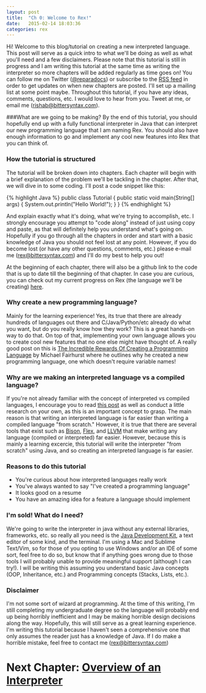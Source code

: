 ```yaml
---
layout: post
title:  "Ch 0: Welcome to Rex!"
date:   2015-02-14 18:03:36
categories: rex
---
```


Hi! Welcome to this blog/tutorial on creating a new interpreted language. This post will serve as a quick intro to what we'll be doing as well as what you'll need and a few disclaimers. Please note that this tutorial is still in progress and I am writing this tutorial at the same time as writing the interpreter so more chapters will be added regularly as time goes on! You can follow me on Twitter ([@reparadocs][twitter]) or subscribe to the [RSS feed][rss] in order to get updates on when new chapters are posted. I'll set up a mailing list at some point maybe. Throughout this tutorial, if you have any ideas, comments, questions, etc. I would love to hear from you. Tweet at me, or email me (rishab@bittersyntax.com).

###What are we going to be making?
By the end of this tutorial, you should hopefully end up with a fully functional interpreter in Java that can interpret our new programming language that I am naming Rex. You should also have enough information to go and implement any cool new features into Rex that you can think of.

### How the tutorial is structured
The tutorial will be broken down into chapters. Each chapter will begin with a brief explanation of the problem we'll be tackling in the chapter. After that, we will dive in to some coding. I'll post a code snippet like this:

{% highlight Java %}
public class Tutorial
{
   public static void main(String[] args)
   {
      System.out.println("Hello World!");
   }
}
{% endhighlight %} 

And explain exactly what it's doing, what we're trying to accomplish, etc. I strongly encourage you attempt to "code along" instead of just using copy and paste, as that will definitely help you understand what's going on. Hopefully if you go through all the chapters in order and start with a basic knowledge of Java you should not feel lost at any point. However, if you do become lost (or have any other questions, comments, etc.) please e-mail me (rex@bittersyntax.com) and I'll do my best to help you out!

At the beginning of each chapter, there will also be a github link to the code that is up to date till the beginning of that chapter. In case you are curious, you can check out my current progress on Rex (the language we'll be creating) [here][github-rex]. 

### Why create a new programming language?
Mainly for the learning experience! Yes, its true that there are already hundreds of languages out there and C/Java/Python/etc already do what you want, but do you really know how they work? This is a great hands-on way to do that. On top of that, implementing your own language allows you to create cool new features that no one else might have thought of. A really good post on this is [The Incredible Rewards Of Creating a Programming Language][rewards] by Michael Fairhurst where he outlines why he created a new programming language, one which doesn't require variable names! 

### Why are we making an interpreted language vs a compiled language?
If you're not already familiar with the concept of interpreted vs compiled languages, I encourage you to read [this post][purdue-vs] as well as conduct a little research on your own, as this is an important concept to grasp. The main reason is that writing an interpreted language is far easier than writing a compiled language "from scratch." However, it is true that there are several tools that exist such as [Bison][bison], [Flex][flex], and [LLVM][llvm] that make writing any language (compiled or interpreted) far easier. However, because this is mainly a learning excercie, this tutorial will write the interpreter "from scratch" using Java, and so creating an interpreted language is far easier.

### Reasons to do this tutorial
- You're curious about how interpreted languages really work
- You've always wanted to say "I've created a programming language"
- It looks good on a resume
- You have an amazing idea for a feature a language should implement

### I'm sold! What do I need?
We're going to write the interpreter in java without any external libraries, frameworks, etc. so really all you need is the [Java Development Kit][jdk], a text editor of some kind, and the terminal. I'm using a Mac and Sublime Text/Vim, so for those of you opting to use Windows and/or an IDE of some sort, feel free to do so, but know that if anything goes wrong due to those tools I will probably unable to provide meaningful support (although I can try!). I will be writing this assuming you understand basic Java concepts (OOP, Inheritance, etc.) and Programming concepts (Stacks, Lists, etc.).

### Disclaimer
I'm not some sort of wizard at programming. At the time of this writing, I'm still completing my undergraduate degree so the language will probably end up being horribly inefficient and I may be making horrible design decisions along the way. Hopefully, this will still serve as a great learning experience. I'm writing this tutorial because I haven't seen a comprehensive one that only assumes the reader just has a knowledge of Java. If I do make a horrible mistake, feel free to contact me (rex@bittersyntax.com)

# Next Chapter: [Overview of an Interpreter][ch1]

[twitter]:     http://twitter.com/reparadocs
[rss]:         http://bittersyntax.com/feed.xml
[rewards]:     http://mikedrivendevelopment.blogspot.com/2015/02/the-incredible-rewards-of-creating.html
[purdue-vs]:   https://www.cs.purdue.edu/homes/cs290w/javaLecs/wk1/minilec2.html
[bison]:       http://www.gnu.org/software/bison/
[flex]:        http://flex.sourceforge.net/
[llvm]:        http://llvm.org/
[jdk]:         http://www.oracle.com/technetwork/java/javase/downloads/jdk8-downloads-2133151.html
[github-rex]:  https://github.com/Reparadocs/Rex
[ch1]:         /rex/2015/02/15/rex/ch1
